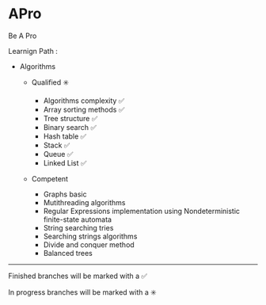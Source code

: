 # APro

Be A Pro

Learnign Path : 

- Algorithms

    - Qualified :eight_spoked_asterisk:
    	- Algorithms complexity :white_check_mark:
    	- Array sorting methods :white_check_mark:
    	- Tree structure :white_check_mark:
    	- Binary search :white_check_mark:
    	- Hash table :white_check_mark:
    	- Stack :white_check_mark:
    	- Queue :white_check_mark:
    	- Linked List :white_check_mark:
		
    - Competent 
    	- Graphs basic
    	- Mutithreading algorithms
    	- Regular Expressions implementation using Nondeterministic finite-state automata
		- String searching tries
		- Searching strings algorithms
		- Divide and conquer method
		- Balanced trees
        

------------------------------------------------------------------------
Finished branches will be marked with a :white_check_mark:

In progress branches will be marked with a :eight_spoked_asterisk:
